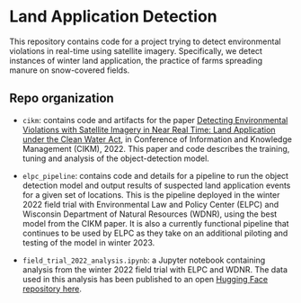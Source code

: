# Land Application Detection

This repository contains code for a project trying to detect environmental violations in real-time using satellite imagery. Specifically, we detect instances of winter land application, the practice of farms spreading manure on snow-covered fields. 

## Repo organization

- `cikm`: contains code and artifacts for the paper [Detecting Environmental Violations with Satellite Imagery in
Near Real Time: Land Application under the Clean Water Act](https://arxiv.org/pdf/2208.08919.pdf), in Conference of Information and Knowledge Management (CIKM), 2022. This paper and code describes the training, tuning and analysis of the object-detection model. 

- `elpc_pipeline`: contains code and details for a pipeline to run the object detection model and output results of suspected land application events for a given set of locations. This is the pipeline deployed in the winter 2022 field trial with Environmental Law and Policy Center (ELPC) and Wisconsin Department of Natural Resources (WDNR), using the best model from the CIKM paper. It is also a currently functional pipeline that continues to be used by ELPC as they take on an additional piloting and testing of the model in winter 2023.

- `field_trial_2022_analysis.ipynb`: a Jupyter notebook containing analysis from the winter 2022 field trial with ELPC and WDNR. The data used in this analysis has been published to an open [Hugging Face repository here](https://huggingface.co/datasets/reglab/land-app-trial).